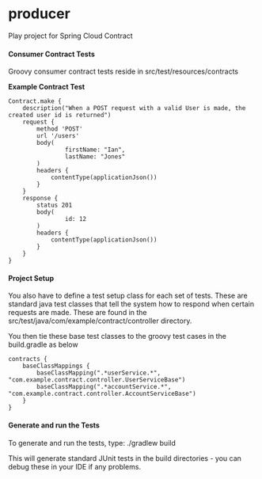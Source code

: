 # producer
Play project for Spring Cloud Contract

#### Consumer Contract Tests
Groovy consumer contract tests reside in src/test/resources/contracts

**Example Contract Test**

    Contract.make {
        description("When a POST request with a valid User is made, the created user id is returned")
        request {
            method 'POST'
            url '/users'
            body(
                    firstName: "Ian",
                    lastName: "Jones"
            )
            headers {
                contentType(applicationJson())
            }
        }
        response {
            status 201
            body(
                    id: 12
            )
            headers {
                contentType(applicationJson())
            }
        }
    }
#### Project Setup

You also have to define a test setup class for each set of tests.  These are standard java test classes that tell the system how to respond when certain requests are made.  These are found in the src/test/java/com/example/contract/controller directory.

You then tie these base test classes to the groovy test cases in the build.gradle as below

    contracts {
        baseClassMappings {
            baseClassMapping(".*userService.*", "com.example.contract.controller.UserServiceBase")
            baseClassMapping(".*accountService.*", "com.example.contract.controller.AccountServiceBase")
        }
    }



#### Generate and run the Tests

To generate and run the tests, type:
  ./gradlew build
  
  This will generate standard JUnit tests in the build directories - you can debug these in your IDE if any problems.


